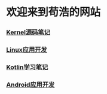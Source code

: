 # 欢迎来到苟浩的网站

### [Kernel源码笔记](kernel/index.md)  
### [Linux应用开发](linux/index.md)  
### [Kotlin学习笔记](kotlin/index.md)  
### [Android应用开发](andoird/index.md)  